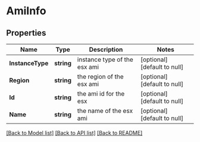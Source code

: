# AmiInfo

## Properties
Name | Type | Description | Notes
------------ | ------------- | ------------- | -------------
**InstanceType** | **string** | instance type of the esx ami | [optional] [default to null]
**Region** | **string** | the region of the esx ami | [optional] [default to null]
**Id** | **string** | the ami id for the esx | [optional] [default to null]
**Name** | **string** | the name of the esx ami | [optional] [default to null]

[[Back to Model list]](../README.md#documentation-for-models) [[Back to API list]](../README.md#documentation-for-api-endpoints) [[Back to README]](../README.md)


